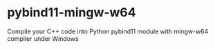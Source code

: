 # pybind11-mingw-w64
Compile your C++ code into Python pybind11 module with mingw-w64 compiler under Windows
